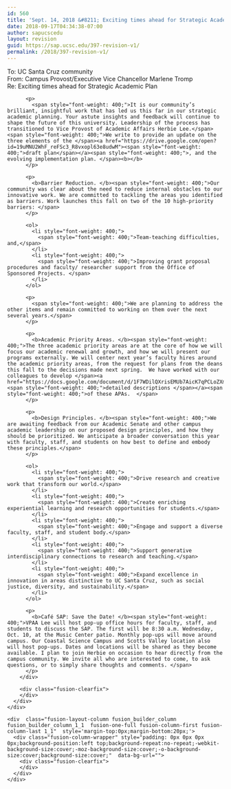 ```yaml
---
id: 560
title: 'Sept. 14, 2018 &#8211; Exciting times ahead for Strategic Academic Plan'
date: 2018-09-17T04:34:38-07:00
author: sapucscedu
layout: revision
guid: https://sap.ucsc.edu/397-revision-v1/
permalink: /2018/397-revision-v1/
---
```

<div class="fusion-fullwidth fullwidth-box nonhundred-percent-fullwidth non-hundred-percent-height-scrolling"  style='background-color: rgba(255,255,255,0);background-position: center center;background-repeat: no-repeat;padding-top:0px;padding-right:0px;padding-bottom:0px;padding-left:0px;'>
  <div class="fusion-builder-row fusion-row ">
    <div  class="fusion-layout-column fusion_builder_column fusion_builder_column_1_1  fusion-one-full fusion-column-first fusion-column-last 1_1"  style='margin-top:0px;margin-bottom:20px;'>
      <div class="fusion-column-wrapper" style="padding: 0px 0px 0px 0px;background-position:left top;background-repeat:no-repeat;-webkit-background-size:cover;-moz-background-size:cover;-o-background-size:cover;background-size:cover;"  data-bg-url="">
        <div class="fusion-text">
          <p>
            <span style="font-weight: 400;">To: UC Santa Cruz community<br /> </span><span style="font-weight: 400;">From: Campus Provost/Executive Vice Chancellor Marlene Tromp<br /> </span><span style="font-weight: 400;">Re: Exciting times ahead for Strategic Academic Plan</span>
          </p>
          
          <p>
            <span style="font-weight: 400;">It is our community’s brilliant, insightful work that has led us this far in our strategic academic planning. Your astute insights and feedback will continue to shape the future of this university. Leadership of the process has transitioned to Vice Provost of Academic Affairs Herbie Lee.</span> <span style="font-weight: 400;">We write to provide an update on the three elements of the </span><a href="https://drive.google.com/open?id=19uMNU2WhF_reFSc3_R8vxopl63e8udwM"><span style="font-weight: 400;">draft plan</span></a><span style="font-weight: 400;">, and the evolving implementation plan. </span><b></b>
          </p>
          
          <p>
            <b>Barrier Reduction. </b><span style="font-weight: 400;">Our community was clear about the need to reduce internal obstacles to our innovative work. We are committed to tackling the areas you identified as barriers. Work launches this fall on two of the 10 high-priority barriers: </span>
          </p>
          
          <ol>
            <li style="font-weight: 400;">
              <span style="font-weight: 400;">Team-teaching difficulties, and,</span>
            </li>
            <li style="font-weight: 400;">
              <span style="font-weight: 400;">Improving grant proposal procedures and faculty/ researcher support from the Office of Sponsored Projects. </span>
            </li>
          </ol>
          
          <p>
            <span style="font-weight: 400;">We are planning to address the other items and remain committed to working on them over the next several years.</span>
          </p>
          
          <p>
            <b>Academic Priority Areas. </b><span style="font-weight: 400;">The three academic priority areas are at the core of how we will focus our academic renewal and growth, and how we will present our programs externally. We will center next year’s faculty hires around the academic priority areas, from the request for plans from the deans this fall to the decisions made next spring.  We have worked with our colleagues to develop </span><a href="https://docs.google.com/document/d/1F7WDilQXrisEMUb7AicK7qPCLoZXmbznb0Sc3PrB9jw/edit"><span style="font-weight: 400;">detailed descriptions </span></a><span style="font-weight: 400;">of these APAs.  </span>
          </p>
          
          <p>
            <b>Design Principles. </b><span style="font-weight: 400;">We are awaiting feedback from our Academic Senate and other campus academic leadership on our proposed design principles, and how they should be prioritized. We anticipate a broader conversation this year with faculty, staff, and students on how best to define and embody these principles.</span>
          </p>
          
          <ol>
            <li style="font-weight: 400;">
              <span style="font-weight: 400;">Drive research and creative work that transform our world.</span>
            </li>
            <li style="font-weight: 400;">
              <span style="font-weight: 400;">Create enriching experiential learning and research opportunities for students.</span>
            </li>
            <li style="font-weight: 400;">
              <span style="font-weight: 400;">Engage and support a diverse faculty, staff, and student body.</span>
            </li>
            <li style="font-weight: 400;">
              <span style="font-weight: 400;">Support generative interdisciplinary connections to research and teaching.</span>
            </li>
            <li style="font-weight: 400;">
              <span style="font-weight: 400;">Expand excellence in innovation in areas distinctive to UC Santa Cruz, such as social justice, diversity, and sustainability.</span>
            </li>
          </ol>
          
          <p>
            <b>Café SAP: Save the Date! </b><span style="font-weight: 400;">VPAA Lee will host pop-up office hours for faculty, staff, and students to discuss the SAP. The first will be 8:30 a.m. Wednesday, Oct. 10, at the Music Center patio. Monthly pop-ups will move around campus. Our Coastal Science Campus and Scotts Valley location also will host pop-ups. Dates and locations will be shared as they become available. I plan to join Herbie on occasion to hear directly from the campus community. We invite all who are interested to come, to ask questions, or to simply share thoughts and comments. </span>
          </p>
        </div>
        
        <div class="fusion-clearfix">
        </div>
      </div>
    </div>
    
    <div  class="fusion-layout-column fusion_builder_column fusion_builder_column_1_1  fusion-one-full fusion-column-first fusion-column-last 1_1"  style='margin-top:0px;margin-bottom:20px;'>
      <div class="fusion-column-wrapper" style="padding: 0px 0px 0px 0px;background-position:left top;background-repeat:no-repeat;-webkit-background-size:cover;-moz-background-size:cover;-o-background-size:cover;background-size:cover;"  data-bg-url="">
        <div class="fusion-clearfix">
        </div>
      </div>
    </div>
  </div>
</div>